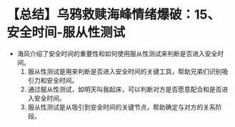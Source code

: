 # 【总结】乌鸦救赎海峰情绪爆破：15、安全时间-服从性测试

-   海风介绍了安全时间的重要性和如何使用服从性测试来判断是否进入安全时间。
    1.  服从性测试是用来判断是否进入安全时间的关键工具，帮助兄弟们识别吸引力和安全时间。
    2.  通过服从性测试，如明天叫我起床，可以判断对方是否愿意配合和是否进入安全时间。
    3.  服从性测试是从吸引到安全时间的关键节点，帮助确定与对方的关系阶段。